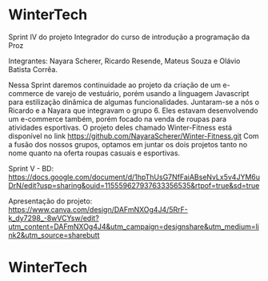 # WinterTech

Sprint IV do projeto Integrador do curso de introdução a programação da Proz 

Integrantes: Nayara Scherer, Ricardo Resende, Mateus Souza e Olávio Batista Corrêa.

Nessa Sprint daremos continuidade ao projeto da criação de um e-commerce de varejo de vestuário, porém usando a linguagem Javascript para estilização dinâmica de algumas funcionalidades. Juntaram-se a nós o Ricardo e a Nayara que integravam o grupo 6. Eles estavam desenvolvendo um e-commerce também, porém focado na venda de roupas para atividades esportivas. O projeto deles chamado Winter-Fitness está disponível no link https://github.com/NayaraScherer/Winter-Fitness.git
Com a fusão dos nossos grupos, optamos em juntar os dois projetos tanto no nome quanto na oferta roupas casuais e esportivas.

Sprint V - BD: https://docs.google.com/document/d/1hpThUsG7NfFaiABseNvLx5v4JYM6uDrN/edit?usp=sharing&ouid=115559627937633356535&rtpof=true&sd=true

Apresentação do projeto: https://www.canva.com/design/DAFmNXOg4J4/5RrF-k_dy7298_-8wVCYsw/edit?utm_content=DAFmNXOg4J4&utm_campaign=designshare&utm_medium=link2&utm_source=sharebutt

# WinterTech
